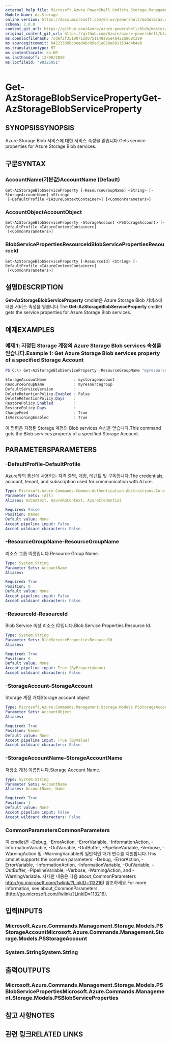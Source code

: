 ```yaml
---
external help file: Microsoft.Azure.PowerShell.Cmdlets.Storage.Management.dll-Help.xml
Module Name: Az.Storage
online version: https://docs.microsoft.com/en-us/powershell/module/az.storage/get-azstorageblobserviceproperty
schema: 2.0.0
content_git_url: https://github.com/Azure/azure-powershell/blob/master/src/Storage/Storage.Management/help/Get-AzStorageBlobServiceProperty.md
original_content_git_url: https://github.com/Azure/azure-powershell/blob/master/src/Storage/Storage.Management/help/Get-AzStorageBlobServiceProperty.md
ms.openlocfilehash: 7cdef2f35180712d0751149a85e4a422a868c389
ms.sourcegitcommit: 04221336bc9eed46c05ed1e828a6811534d4b4ab
ms.translationtype: MT
ms.contentlocale: ko-KR
ms.lasthandoff: 12/08/2020
ms.locfileid: "98325051"
---
```

# <span data-ttu-id="601a0-101">Get-AzStorageBlobServiceProperty</span><span class="sxs-lookup"><span data-stu-id="601a0-101">Get-AzStorageBlobServiceProperty</span></span>

## <span data-ttu-id="601a0-102">SYNOPSIS</span><span class="sxs-lookup"><span data-stu-id="601a0-102">SYNOPSIS</span></span>
<span data-ttu-id="601a0-103">Azure Storage Blob 서비스에 대한 서비스 속성을 얻습니다.</span><span class="sxs-lookup"><span data-stu-id="601a0-103">Gets service properties for Azure Storage Blob services.</span></span>

## <span data-ttu-id="601a0-104">구문</span><span class="sxs-lookup"><span data-stu-id="601a0-104">SYNTAX</span></span>

### <span data-ttu-id="601a0-105">AccountName(기본값)</span><span class="sxs-lookup"><span data-stu-id="601a0-105">AccountName (Default)</span></span>
```
Get-AzStorageBlobServiceProperty [-ResourceGroupName] <String> [-StorageAccountName] <String>
 [-DefaultProfile <IAzureContextContainer>] [<CommonParameters>]
```

### <span data-ttu-id="601a0-106">AccountObject</span><span class="sxs-lookup"><span data-stu-id="601a0-106">AccountObject</span></span>
```
Get-AzStorageBlobServiceProperty -StorageAccount <PSStorageAccount> [-DefaultProfile <IAzureContextContainer>]
 [<CommonParameters>]
```

### <span data-ttu-id="601a0-107">BlobServicePropertiesResourceId</span><span class="sxs-lookup"><span data-stu-id="601a0-107">BlobServicePropertiesResourceId</span></span>
```
Get-AzStorageBlobServiceProperty [-ResourceId] <String> [-DefaultProfile <IAzureContextContainer>]
 [<CommonParameters>]
```

## <span data-ttu-id="601a0-108">설명</span><span class="sxs-lookup"><span data-stu-id="601a0-108">DESCRIPTION</span></span>
<span data-ttu-id="601a0-109">**Get-AzStorageBlobServiceProperty** cmdlet은 Azure Storage Blob 서비스에 대한 서비스 속성을 얻습니다.</span><span class="sxs-lookup"><span data-stu-id="601a0-109">The **Get-AzStorageBlobServiceProperty** cmdlet gets the service properties for Azure Storage Blob services.</span></span>

## <span data-ttu-id="601a0-110">예제</span><span class="sxs-lookup"><span data-stu-id="601a0-110">EXAMPLES</span></span>

### <span data-ttu-id="601a0-111">예제 1: 지정된 Storage 계정의 Azure Storage Blob services 속성을 얻습니다.</span><span class="sxs-lookup"><span data-stu-id="601a0-111">Example 1: Get  Azure Storage Blob services property of a specified Storage Account</span></span>
```powershell
PS C:\> Get-AzStorageBlobServiceProperty -ResourceGroupName "myresourcegroup" -AccountName "mystorageaccount"

StorageAccountName            : mystorageaccount
ResourceGroupName             : myresourcegroup
DefaultServiceVersion         : 
DeleteRetentionPolicy.Enabled : False
DeleteRetentionPolicy.Days    : 
RestorePolicy.Enabled         : 
RestorePolicy.Days            : 
ChangeFeed                    : True
IsVersioningEnabled           : True
```

<span data-ttu-id="601a0-112">이 명령은 지정된 Storage 계정의 Blob services 속성을 얻습니다.</span><span class="sxs-lookup"><span data-stu-id="601a0-112">This command gets the Blob services property of a specified Storage Account.</span></span>

## <span data-ttu-id="601a0-113">PARAMETERS</span><span class="sxs-lookup"><span data-stu-id="601a0-113">PARAMETERS</span></span>

### <span data-ttu-id="601a0-114">-DefaultProfile</span><span class="sxs-lookup"><span data-stu-id="601a0-114">-DefaultProfile</span></span>
<span data-ttu-id="601a0-115">Azure와의 통신에 사용되는 자격 증명, 계정, 테넌트 및 구독입니다.</span><span class="sxs-lookup"><span data-stu-id="601a0-115">The credentials, account, tenant, and subscription used for communication with Azure.</span></span>

```yaml
Type: Microsoft.Azure.Commands.Common.Authentication.Abstractions.Core.IAzureContextContainer
Parameter Sets: (All)
Aliases: AzContext, AzureRmContext, AzureCredential

Required: False
Position: Named
Default value: None
Accept pipeline input: False
Accept wildcard characters: False
```

### <span data-ttu-id="601a0-116">-ResourceGroupName</span><span class="sxs-lookup"><span data-stu-id="601a0-116">-ResourceGroupName</span></span>
<span data-ttu-id="601a0-117">리소스 그룹 이름입니다.</span><span class="sxs-lookup"><span data-stu-id="601a0-117">Resource Group Name.</span></span>

```yaml
Type: System.String
Parameter Sets: AccountName
Aliases:

Required: True
Position: 0
Default value: None
Accept pipeline input: False
Accept wildcard characters: False
```

### <span data-ttu-id="601a0-118">-ResourceId</span><span class="sxs-lookup"><span data-stu-id="601a0-118">-ResourceId</span></span>
<span data-ttu-id="601a0-119">Blob Service 속성 리소스 ID입니다.</span><span class="sxs-lookup"><span data-stu-id="601a0-119">Blob Service Properties Resource Id.</span></span>

```yaml
Type: System.String
Parameter Sets: BlobServicePropertiesResourceId
Aliases:

Required: True
Position: 0
Default value: None
Accept pipeline input: True (ByPropertyName)
Accept wildcard characters: False
```

### <span data-ttu-id="601a0-120">-StorageAccount</span><span class="sxs-lookup"><span data-stu-id="601a0-120">-StorageAccount</span></span>
<span data-ttu-id="601a0-121">Storage 계정 개체</span><span class="sxs-lookup"><span data-stu-id="601a0-121">Storage account object</span></span>

```yaml
Type: Microsoft.Azure.Commands.Management.Storage.Models.PSStorageAccount
Parameter Sets: AccountObject
Aliases:

Required: True
Position: Named
Default value: None
Accept pipeline input: True (ByValue)
Accept wildcard characters: False
```

### <span data-ttu-id="601a0-122">-StorageAccountName</span><span class="sxs-lookup"><span data-stu-id="601a0-122">-StorageAccountName</span></span>
<span data-ttu-id="601a0-123">저장소 계정 이름입니다.</span><span class="sxs-lookup"><span data-stu-id="601a0-123">Storage Account Name.</span></span>

```yaml
Type: System.String
Parameter Sets: AccountName
Aliases: AccountName, Name

Required: True
Position: 1
Default value: None
Accept pipeline input: False
Accept wildcard characters: False
```

### <span data-ttu-id="601a0-124">CommonParameters</span><span class="sxs-lookup"><span data-stu-id="601a0-124">CommonParameters</span></span>
<span data-ttu-id="601a0-125">이 cmdlet은 -Debug, -ErrorAction, -ErrorVariable, -InformationAction, -InformationVariable, -OutVariable, -OutBuffer, -PipelineVariable, -Verbose, -WarningAction 및 -WarningVariable의 일반적인 매개 변수를 지원합니다.</span><span class="sxs-lookup"><span data-stu-id="601a0-125">This cmdlet supports the common parameters: -Debug, -ErrorAction, -ErrorVariable, -InformationAction, -InformationVariable, -OutVariable, -OutBuffer, -PipelineVariable, -Verbose, -WarningAction, and -WarningVariable.</span></span> <span data-ttu-id="601a0-126">자세한 내용은 다음 about_CommonParameters http://go.microsoft.com/fwlink/?LinkID=113216) 참조하세요.</span><span class="sxs-lookup"><span data-stu-id="601a0-126">For more information, see about_CommonParameters (http://go.microsoft.com/fwlink/?LinkID=113216).</span></span>

## <span data-ttu-id="601a0-127">입력</span><span class="sxs-lookup"><span data-stu-id="601a0-127">INPUTS</span></span>

### <span data-ttu-id="601a0-128">Microsoft.Azure.Commands.Management.Storage.Models.PSStorageAccount</span><span class="sxs-lookup"><span data-stu-id="601a0-128">Microsoft.Azure.Commands.Management.Storage.Models.PSStorageAccount</span></span>

### <span data-ttu-id="601a0-129">System.String</span><span class="sxs-lookup"><span data-stu-id="601a0-129">System.String</span></span>

## <span data-ttu-id="601a0-130">출력</span><span class="sxs-lookup"><span data-stu-id="601a0-130">OUTPUTS</span></span>

### <span data-ttu-id="601a0-131">Microsoft.Azure.Commands.Management.Storage.Models.PSBlobServiceProperties</span><span class="sxs-lookup"><span data-stu-id="601a0-131">Microsoft.Azure.Commands.Management.Storage.Models.PSBlobServiceProperties</span></span>

## <span data-ttu-id="601a0-132">참고 사항</span><span class="sxs-lookup"><span data-stu-id="601a0-132">NOTES</span></span>

## <span data-ttu-id="601a0-133">관련 링크</span><span class="sxs-lookup"><span data-stu-id="601a0-133">RELATED LINKS</span></span>
